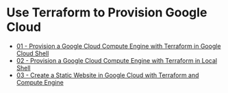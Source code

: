 # Use Terraform to Provision Google Cloud

- [01 - Provision a Google Cloud Compute Engine with Terraform in Google Cloud Shell](01/index.md)
- [02 - Provision a Google Cloud Compute Engine with Terraform in Local Shell](02/index.md)
- [03 - Create a Static Website in Google Cloud with Terraform and Compute Engine](03/index.md)